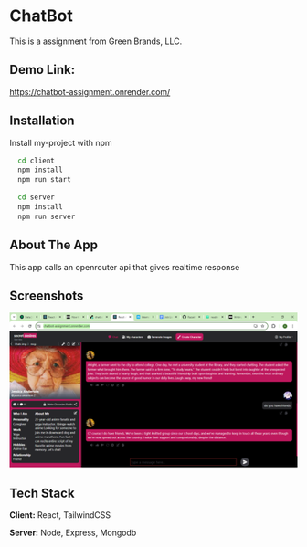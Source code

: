 
# ChatBot

This is a assignment from Green Brands, LLC.


## Demo Link:

https://chatbot-assignment.onrender.com/


## Installation

Install my-project with npm

```bash
  cd client
  npm install
  npm run start
```
```bash
  cd server
  npm install
  npm run server
```
    
## About The App

This app calls an openrouter api that gives realtime response


## Screenshots

![App Screenshot](app.png)


## Tech Stack

**Client:** React, TailwindCSS

**Server:** Node, Express, Mongodb

